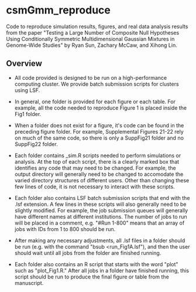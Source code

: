 # csmGmm_reproduce

Code to reproduce simulation results, figures, and real data analysis results from the paper "Testing a Large Number of Composite Null Hypotheses Using Conditionally Symmetric Multidimensional Gaussian Mixtures in Genome-Wide Studies" by Ryan Sun, Zachary McCaw, and Xihong Lin.

## Overview
- All code provided is designed to be run on a high-performance computing cluster. We provide batch submission scripts for clusters using LSF.

- In general, one folder is provided for each figure or each table. For example, all the code needed to reproduce Figure 1 is placed inside the Fig1 folder.

- When a folder does not exist for a figure, it's code can be found in the preceding figure folder. For example, Supplemental Figures 21-22 rely on much of the same code, so there is only a SuppFig21 folder and no SuppFig22 folder.

- Each folder contains _sim.R scripts needed to perform simulations or analysis. At the top of each script, there is a clearly marked box that identifies any code that may need to be changed. For example, the output directory will generally need to be changed to accomodate the varied directory structures of different users. Other than changing these few lines of code, it is not necessary to interact with these scripts.

- Each folder also contains LSF batch submission scripts that end with the .lsf extension. A few lines in these scripts will also generally need to be slightly modified. For example, the job submission queues will generally have different names at different institutions. The number of jobs to run will be placed in a comment, e.g. "#Run 1-800" means that an array of jobs with IDs from 1 to 800 should be run.

- After making any necessary adjustments, all .lsf files in a folder should be run (e.g. with the command "bsub <run_Fig1A.lsf"), and then the user should wait until all jobs from the folder are finished running.

- Each folder also contains an R script that starts with the word "plot" such as "plot_Fig1.R." After all jobs in a folder have finished running, this script should be run to produce the final figure or table from the manuscript.

